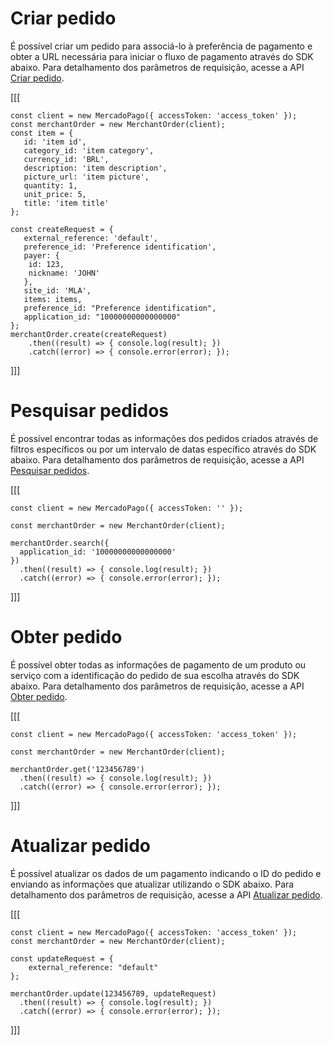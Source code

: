 # Criar pedido 

É possível criar um pedido para associá-lo à preferência de pagamento e obter a URL necessária para iniciar o fluxo de pagamento através do SDK abaixo. Para detalhamento dos parâmetros de requisição, acesse a API [Criar pedido](/developers/pt/reference/merchant_orders/_merchant_orders/post).

[[[
```node
const client = new MercadoPago({ accessToken: 'access_token' });
const merchantOrder = new MerchantOrder(client);
const item = {
   id: 'item id',
   category_id: 'item category',
   currency_id: 'BRL',
   description: 'item description',
   picture_url: 'item picture',
   quantity: 1,
   unit_price: 5,
   title: 'item title'
};

const createRequest = {
   external_reference: 'default',
   preference_id: 'Preference identification',
   payer: {
 	id: 123,
 	nickname: 'JOHN'
   },
   site_id: 'MLA',
   items: items,
   preference_id: "Preference identification",
   application_id: "10000000000000000"
};
merchantOrder.create(createRequest)
    .then((result) => { console.log(result); })
    .catch((error) => { console.error(error); });

```
]]]

# Pesquisar pedidos

É possível encontrar todas as informações dos pedidos criados através de filtros específicos ou por um intervalo de datas específico através do SDK abaixo. Para detalhamento dos parâmetros de requisição, acesse a API [Pesquisar pedidos](/developers/pt/reference/merchant_orders/_merchant_orders_search/get).

[[[
```node
const client = new MercadoPago({ accessToken: '' });

const merchantOrder = new MerchantOrder(client);

merchantOrder.search({
  application_id: '10000000000000000'
})
  .then((result) => { console.log(result); })
  .catch((error) => { console.error(error); });
```
]]]

# Obter pedido

É possível obter todas as informações de pagamento de um produto ou serviço com a identificação do pedido de sua escolha através do SDK abaixo. Para detalhamento dos parâmetros de requisição, acesse a API [Obter pedido](/developers/pt/reference/merchant_orders/_merchant_orders_id/get).

[[[
```node
const client = new MercadoPago({ accessToken: 'access_token' });

const merchantOrder = new MerchantOrder(client);

merchantOrder.get('123456789')
  .then((result) => { console.log(result); })
  .catch((error) => { console.error(error); });
```
]]]

# Atualizar pedido

É possível atualizar os dados de um pagamento indicando o ID do pedido e enviando as informações que atualizar utilizando o SDK abaixo. Para detalhamento dos parâmetros de requisição, acesse a API [Atualizar pedido](/developers/pt/reference/merchant_orders/_merchant_orders_id/put).

[[[
```node
const client = new MercadoPago({ accessToken: 'access_token' });
const merchantOrder = new MerchantOrder(client);

const updateRequest = {
    external_reference: "default"
};

merchantOrder.update(123456789, updateRequest)
  .then((result) => { console.log(result); })
  .catch((error) => { console.error(error); });
```
]]]
